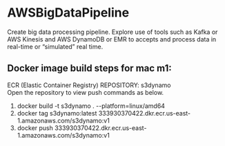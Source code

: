 # AWSBigDataPipeline

Create big data processing pipeline. Explore use of tools such as Kafka or AWS Kinesis and AWS DynamoDB or EMR to accepts and process data in real-time or “simulated” real time.

## Docker image build steps for mac m1:
ECR (Elastic Container Registry) REPOSITORY: s3dynamo <br />
Open the repository to view push commands as below.

1) docker build -t s3dynamo . --platform=linux/amd64
2) docker tag s3dynamo:latest 333930370422.dkr.ecr.us-east-1.amazonaws.com/s3dynamo:v1
3) docker push 333930370422.dkr.ecr.us-east-1.amazonaws.com/s3dynamo:v1
